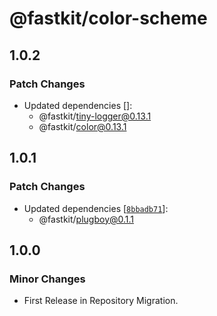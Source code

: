 # @fastkit/color-scheme

## 1.0.2

### Patch Changes

- Updated dependencies []:
  - @fastkit/tiny-logger@0.13.1
  - @fastkit/color@0.13.1

## 1.0.1

### Patch Changes

- Updated dependencies [[`8bbadb71`](https://github.com/dadajam4/fastkit/commit/8bbadb7102edbc2bf89df54268c12be5435d5241)]:
  - @fastkit/plugboy@0.1.1

## 1.0.0

### Minor Changes

- First Release in Repository Migration.
